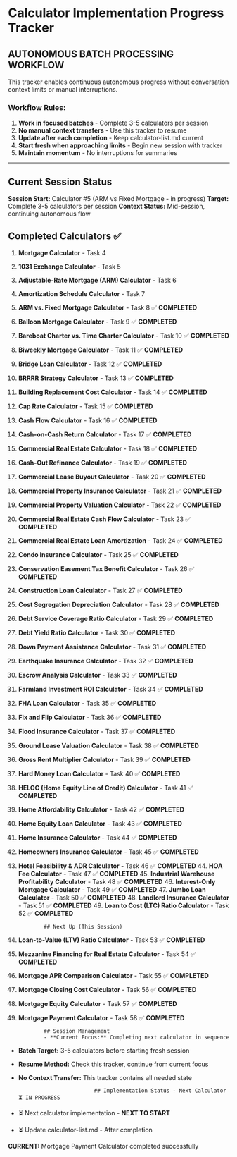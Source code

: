 # Calculator Implementation Progress Tracker

## **AUTONOMOUS BATCH PROCESSING WORKFLOW**

This tracker enables continuous autonomous progress without conversation context limits or manual interruptions.

### Workflow Rules:
1. **Work in focused batches** - Complete 3-5 calculators per session
2. **No manual context transfers** - Use this tracker to resume
3. **Update after each completion** - Keep calculator-list.md current
4. **Start fresh when approaching limits** - Begin new session with tracker
5. **Maintain momentum** - No interruptions for summaries

---

## Current Session Status
**Session Start:** Calculator #5 (ARM vs Fixed Mortgage - in progress)
**Target:** Complete 3-5 calculators per session
**Context Status:** Mid-session, continuing autonomous flow

## Completed Calculators ✅
1. **Mortgage Calculator** - Task 4
2. **1031 Exchange Calculator** - Task 5  
3. **Adjustable-Rate Mortgage (ARM) Calculator** - Task 6
4. **Amortization Schedule Calculator** - Task 7
5. **ARM vs. Fixed Mortgage Calculator** - Task 8 ✅ **COMPLETED**
6. **Balloon Mortgage Calculator** - Task 9 ✅ **COMPLETED**
7. **Bareboat Charter vs. Time Charter Calculator** - Task 10 ✅ **COMPLETED**
8. **Biweekly Mortgage Calculator** - Task 11 ✅ **COMPLETED**
9. **Bridge Loan Calculator** - Task 12 ✅ **COMPLETED**
10. **BRRRR Strategy Calculator** - Task 13 ✅ **COMPLETED**
11. **Building Replacement Cost Calculator** - Task 14 ✅ **COMPLETED**
12. **Cap Rate Calculator** - Task 15 ✅ **COMPLETED**
13. **Cash Flow Calculator** - Task 16 ✅ **COMPLETED**
14. **Cash-on-Cash Return Calculator** - Task 17 ✅ **COMPLETED**
15. **Commercial Real Estate Calculator** - Task 18 ✅ **COMPLETED**
16. **Cash-Out Refinance Calculator** - Task 19 ✅ **COMPLETED**
17. **Commercial Lease Buyout Calculator** - Task 20 ✅ **COMPLETED**
18. **Commercial Property Insurance Calculator** - Task 21 ✅ **COMPLETED**
19. **Commercial Property Valuation Calculator** - Task 22 ✅ **COMPLETED**
20. **Commercial Real Estate Cash Flow Calculator** - Task 23 ✅ **COMPLETED**
21. **Commercial Real Estate Loan Amortization** - Task 24 ✅ **COMPLETED**
22. **Condo Insurance Calculator** - Task 25 ✅ **COMPLETED**
23. **Conservation Easement Tax Benefit Calculator** - Task 26 ✅ **COMPLETED**
24. **Construction Loan Calculator** - Task 27 ✅ **COMPLETED**
25. **Cost Segregation Depreciation Calculator** - Task 28 ✅ **COMPLETED**
26. **Debt Service Coverage Ratio Calculator** - Task 29 ✅ **COMPLETED**
27. **Debt Yield Ratio Calculator** - Task 30 ✅ **COMPLETED**
28. **Down Payment Assistance Calculator** - Task 31 ✅ **COMPLETED**
29. **Earthquake Insurance Calculator** - Task 32 ✅ **COMPLETED**
30. **Escrow Analysis Calculator** - Task 33 ✅ **COMPLETED**
31. **Farmland Investment ROI Calculator** - Task 34 ✅ **COMPLETED**
32. **FHA Loan Calculator** - Task 35 ✅ **COMPLETED**
33. **Fix and Flip Calculator** - Task 36 ✅ **COMPLETED**
34. **Flood Insurance Calculator** - Task 37 ✅ **COMPLETED**
35. **Ground Lease Valuation Calculator** - Task 38 ✅ **COMPLETED**
36. **Gross Rent Multiplier Calculator** - Task 39 ✅ **COMPLETED**
37. **Hard Money Loan Calculator** - Task 40 ✅ **COMPLETED**
38. **HELOC (Home Equity Line of Credit) Calculator** - Task 41 ✅ **COMPLETED**
39. **Home Affordability Calculator** - Task 42 ✅ **COMPLETED**
40. **Home Equity Loan Calculator** - Task 43 ✅ **COMPLETED**
41. **Home Insurance Calculator** - Task 44 ✅ **COMPLETED**
42. **Homeowners Insurance Calculator** - Task 45 ✅ **COMPLETED**
43. **Hotel Feasibility & ADR Calculator** - Task 46 ✅ **COMPLETED**
              44. **HOA Fee Calculator** - Task 47 ✅ **COMPLETED**
              45. **Industrial Warehouse Profitability Calculator** - Task 48 ✅ **COMPLETED**
              46. **Interest-Only Mortgage Calculator** - Task 49 ✅ **COMPLETED**
                              47. **Jumbo Loan Calculator** - Task 50 ✅ **COMPLETED**
                48. **Landlord Insurance Calculator** - Task 51 ✅ **COMPLETED**
                49. **Loan to Cost (LTC) Ratio Calculator** - Task 52 ✅ **COMPLETED**
                
                ## Next Up (This Session)
50. **Loan-to-Value (LTV) Ratio Calculator** - Task 53 ✅ **COMPLETED**
51. **Mezzanine Financing for Real Estate Calculator** - Task 54 ✅ **COMPLETED**
52. **Mortgage APR Comparison Calculator** - Task 55 ✅ **COMPLETED**
53. **Mortgage Closing Cost Calculator** - Task 56 ✅ **COMPLETED**
54. **Mortgage Equity Calculator** - Task 57 ✅ **COMPLETED**
55. **Mortgage Payment Calculator** - Task 58 ✅ **COMPLETED**
                
                ## Session Management
                - **Current Focus:** Completing next calculator in sequence
- **Batch Target:** 3-5 calculators before starting fresh session
- **Resume Method:** Check this tracker, continue from current focus
- **No Context Transfer:** This tracker contains all needed state

                              ## Implementation Status - Next Calculator ⏳ IN PROGRESS
- ⏳ Next calculator implementation - **NEXT TO START**
- ⏳ Update calculator-list.md - After completion

**CURRENT:** Mortgage Payment Calculator completed successfully